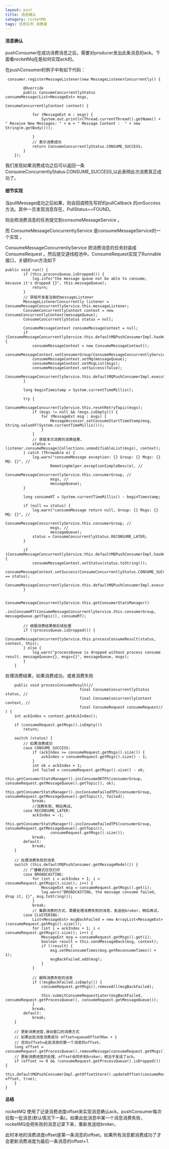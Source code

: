 ```yaml
---
layout: post
title: 消息确认
category: rocketMQ
tags: 消息队列 消费者
---
```


#### 消息确认


pushConsumer在成功消费消息之后，需要对producer发出此条消息的ack。下面看rocketMq在是如何实现ack的。

在pushConsumer的例子中有如下代码：


     consumer.registerMessageListener(new MessageListenerConcurrently() {

            @Override
            public ConsumeConcurrentlyStatus consumeMessage(List<MessageExt> msgs,
                                                            ConsumeConcurrentlyContext context) {

                for (MessageExt m : msgs) {
                    System.out.println(Thread.currentThread().getName() + " Receive New Messages: " + m + " Message Content :  " + new String(m.getBody()));

                }
				// 表示消费成功
                return ConsumeConcurrentlyStatus.CONSUME_SUCCESS;
            }
        });
        

我们发现如果消费成功之后可以返回一条       ConsumeConcurrentlyStatus.CONSUME_SUCCESS,以此表明此次消费真正成功了。

#### 细节实现

当pullMessage成功之后如果，则会回调预先写好的pullCallback 的onSuccess方法。其中一旦发现消息存在，PullStatus==FOUND。

则会把消费消息的任务提交到consumeMessageService 。

而 ConsumeMessageConcurrentlyService 是consumeMessageService的一个实现 。

ConsumeMessageConcurrentlyService 把消费消息的任务封装成ConsumeRequest 。然后提交道线程池中。ConsumeRequest实现了Runnable接口，关键的run方法如下


    public void run() {
            if (this.processQueue.isDropped()) {
                log.info("the message queue not be able to consume, because it's dropped {}", this.messageQueue);
                return;
            }
            // 获取开发者注册的messageListener
            MessageListenerConcurrently listener = ConsumeMessageConcurrentlyService.this.messageListener;
            ConsumeConcurrentlyContext context = new ConsumeConcurrentlyContext(messageQueue);
            ConsumeConcurrentlyStatus status = null;

            ConsumeMessageContext consumeMessageContext = null;
            if (ConsumeMessageConcurrentlyService.this.defaultMQPushConsumerImpl.hasHook()) {
                consumeMessageContext = new ConsumeMessageContext();
                consumeMessageContext.setConsumerGroup(ConsumeMessageConcurrentlyService.this.defaultMQPushConsumer.getConsumerGroup());
                consumeMessageContext.setMq(messageQueue);
                consumeMessageContext.setMsgList(msgs);
                consumeMessageContext.setSuccess(false);
                ConsumeMessageConcurrentlyService.this.defaultMQPushConsumerImpl.executeHookBefore(consumeMessageContext);
            }

            long beginTimestamp = System.currentTimeMillis();

            try {
                ConsumeMessageConcurrentlyService.this.resetRetryTopic(msgs);
                if (msgs != null && !msgs.isEmpty()) {
                    for (MessageExt msg : msgs) {
                        MessageAccessor.setConsumeStartTimeStamp(msg, String.valueOf(System.currentTimeMillis()));
                    }
                }
                // 获取本次消费的消费结果，
                status = listener.consumeMessage(Collections.unmodifiableList(msgs), context);
            } catch (Throwable e) {
                log.warn("consumeMessage exception: {} Group: {} Msgs: {} MQ: {}", //
                        RemotingHelper.exceptionSimpleDesc(e), //
                        ConsumeMessageConcurrentlyService.this.consumerGroup, //
                        msgs, //
                        messageQueue);
            }

            long consumeRT = System.currentTimeMillis() - beginTimestamp;

            if (null == status) {
                log.warn("consumeMessage return null, Group: {} Msgs: {} MQ: {}", //
                        ConsumeMessageConcurrentlyService.this.consumerGroup, //
                        msgs, //
                        messageQueue);
                status = ConsumeConcurrentlyStatus.RECONSUME_LATER;
            }

            if (ConsumeMessageConcurrentlyService.this.defaultMQPushConsumerImpl.hasHook()) {
                consumeMessageContext.setStatus(status.toString());
                consumeMessageContext.setSuccess(ConsumeConcurrentlyStatus.CONSUME_SUCCESS == status);
                ConsumeMessageConcurrentlyService.this.defaultMQPushConsumerImpl.executeHookAfter(consumeMessageContext);
            }

            ConsumeMessageConcurrentlyService.this.getConsumerStatsManager()
                    .incConsumeRT(ConsumeMessageConcurrentlyService.this.consumerGroup, messageQueue.getTopic(), consumeRT);

            // 根据消费结果做后续处理    
            if (!processQueue.isDropped()) {
                ConsumeMessageConcurrentlyService.this.processConsumeResult(status, context, this);
            } else {
                log.warn("processQueue is dropped without process consume result. messageQueue={}, msgs={}", messageQueue, msgs);
            }
        }




处理消费结果，如果消费成功，或者消费失败

        public void processConsumeResult(//
                                     final ConsumeConcurrentlyStatus status, //
                                     final ConsumeConcurrentlyContext context, //
                                     final ConsumeRequest consumeRequest//
    ) {
        int ackIndex = context.getAckIndex();

        if (consumeRequest.getMsgs().isEmpty())
            return;

        switch (status) {
            // 如果消费成功
            case CONSUME_SUCCESS:
                if (ackIndex >= consumeRequest.getMsgs().size()) {
                    ackIndex = consumeRequest.getMsgs().size() - 1;
                }
                int ok = ackIndex + 1;
                int failed = consumeRequest.getMsgs().size() - ok;
                this.getConsumerStatsManager().incConsumeOKTPS(consumerGroup, consumeRequest.getMessageQueue().getTopic(), ok);
                this.getConsumerStatsManager().incConsumeFailedTPS(consumerGroup, consumeRequest.getMessageQueue().getTopic(), failed);
                break;
                //消费失败，稍后再试。
            case RECONSUME_LATER:
                ackIndex = -1;
                this.getConsumerStatsManager().incConsumeFailedTPS(consumerGroup, consumeRequest.getMessageQueue().getTopic(),
                        consumeRequest.getMsgs().size());
                break;
            default:
                break;
        }

        // 处理消费失败的消息
        switch (this.defaultMQPushConsumer.getMessageModel()) {
            // 广播模式仅仅打印    
            case BROADCASTING:
                for (int i = ackIndex + 1; i < consumeRequest.getMsgs().size(); i++) {
                    MessageExt msg = consumeRequest.getMsgs().get(i);
                    log.warn("BROADCASTING, the message consume failed, drop it, {}", msg.toString());
                }
                break;
                // 集群消费的方式，需要处理消费失败的消息，发送给broker，稍后再试，
            case CLUSTERING:
                List<MessageExt> msgBackFailed = new ArrayList<MessageExt>(consumeRequest.getMsgs().size());
                for (int i = ackIndex + 1; i < consumeRequest.getMsgs().size(); i++) {
                    MessageExt msg = consumeRequest.getMsgs().get(i);
                    boolean result = this.sendMessageBack(msg, context);
                    if (!result) {
                        msg.setReconsumeTimes(msg.getReconsumeTimes() + 1);
                        msgBackFailed.add(msg);
                    }
                }

                // 删除消费失败的消息
                if (!msgBackFailed.isEmpty()) {
                    consumeRequest.getMsgs().removeAll(msgBackFailed);

                    this.submitConsumeRequestLater(msgBackFailed, consumeRequest.getProcessQueue(), consumeRequest.getMessageQueue());
                }
                break;
            default:
                break;
        }

        // 更新消费进度,滑动窗口的消费方式 
        // 如果此批消息消费成功 offset=queueOffsetMax + 1
        // 否则offset=此批消息的第一个消息的offset。
        long offset = consumeRequest.getProcessQueue().removeMessage(consumeRequest.getMsgs());
        // 更新消费进度的处理，offset会同步到broker。相当于发送了ack。
        if (offset >= 0 && !consumeRequest.getProcessQueue().isDropped()) {
            this.defaultMQPushConsumerImpl.getOffsetStore().updateOffset(consumeRequest.getMessageQueue(), offset, true);
        }
    }


#### 总结

rocketMQ  使用了记录消费进度offset来实现消息确认ack。pushConsumer每次拉取一批消息(默认情况下一条)，如果此批消息中某一个消息消费失败，rocketMQ会把失败的消息记录下来，重新发送给broker。

此时本地的消费进度offset是第一条消息的offset。如果所有消息都消费成功了才会更新消费进度为最后一条消息的offset+1.